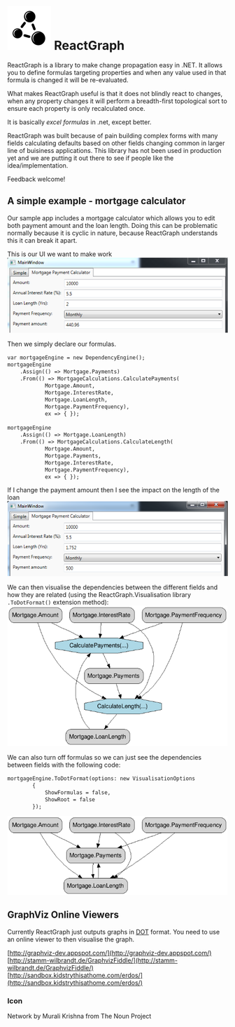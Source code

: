 ![Logo](resources/package_icon_small.png) ReactGraph
==========

ReactGraph is a library to make change propagation easy in .NET. It allows you to define formulas targeting properties and when any value used in that formula is changed it will be re-evaluated.

What makes ReactGraph useful is that it does not blindly react to changes, when any property changes it will perform a breadth-first topological sort to ensure each property is only recalculated once.

It is basically *excel formulas* in .net, except better.

ReactGraph was built because of pain building complex forms with many fields calculating defaults based on other fields changing common in larger line of buisiness applications. This library has not been used in production yet and we are putting it out there to see if people like the idea/implementation. 

Feedback welcome!

## A simple example - mortgage calculator
Our sample app includes a mortgage calculator which allows you to edit both payment amount and the loan length. Doing this can be problematic normally because it is cyclic in nature, because ReactGraph understands this it can break it apart.

This is our UI we want to make work  
![README](resources/README.png)

Then we simply declare our formulas. 

	var mortgageEngine = new DependencyEngine();
	mortgageEngine
	    .Assign(() => Mortgage.Payments)
	    .From(() => MortgageCalculations.CalculatePayments(
	            Mortgage.Amount,
	            Mortgage.InterestRate,
	            Mortgage.LoanLength,
	            Mortgage.PaymentFrequency),
	            ex => { });
	
	mortgageEngine
	    .Assign(() => Mortgage.LoanLength)
	    .From(() => MortgageCalculations.CalculateLength(
	            Mortgage.Amount,
	            Mortgage.Payments,
	            Mortgage.InterestRate,
	            Mortgage.PaymentFrequency),
	            ex => { });

If I change the payment amount then I see the impact on the length of the loan  
![README1](resources/README1.png)

We can then visualise the dependencies between the different fields and how they are related (using the ReactGraph.Visualisation library `.ToDotFormat()` extension method):  
![README3](resources/README3.png)

We can also turn off formulas so we can just see the dependencies between fields with the following code:  

    mortgageEngine.ToDotFormat(options: new VisualisationOptions
            {
                ShowFormulas = false,
                ShowRoot = false
            });
            
![README4](resources/README4.png)

## GraphViz Online Viewers
Currently ReactGraph just outputs graphs in [DOT](http://en.wikipedia.org/wiki/DOT_(graph_description_language)) format. You need to use an online viewer to then visualise the graph. 

[http://graphviz-dev.appspot.com/](http://graphviz-dev.appspot.com/)  
[http://stamm-wilbrandt.de/GraphvizFiddle/](http://stamm-wilbrandt.de/GraphvizFiddle/)  
[http://sandbox.kidstrythisathome.com/erdos/](http://sandbox.kidstrythisathome.com/erdos/)

### Icon
Network by Murali Krishna from The Noun Project

